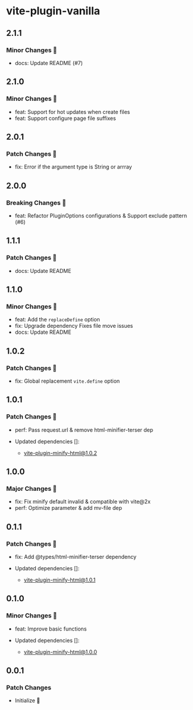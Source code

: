 # vite-plugin-vanilla

## 2.1.1

### Minor Changes 🌟

- docs: Update README (#7)

## 2.1.0

### Minor Changes 🌟

- feat: Support for hot updates when create files
- feat: Support configure page file suffixes

## 2.0.1

### Patch Changes 🌟

- fix: Error if the argument type is String or arrray

## 2.0.0

### Breaking Changes 🚨

- feat: Refactor PluginOptions configurations & Support exclude pattern (#6)

## 1.1.1

### Patch Changes 🌟

- docs: Update README

## 1.1.0

### Minor Changes 🚀

- feat: Add the `replaceDefine` option
- fix: Upgrade dependency Fixes file move issues
- docs: Update README

## 1.0.2

### Patch Changes 🌟

- fix: Global replacement `vite.define` option

## 1.0.1

### Patch Changes 🌟

- perf: Pass request.url & remove html-minifier-terser dep

- Updated dependencies []:
  - vite-plugin-minify-html@1.0.2

## 1.0.0

### Major Changes 🎉

- fix: Fix minify default invalid & compatible with vite@2x
- perf: Optimize parameter & add mv-file dep

## 0.1.1

### Patch Changes 🌟

- fix: Add @types/html-minifier-terser dependency

- Updated dependencies []:
  - vite-plugin-minify-html@1.0.1

## 0.1.0

### Minor Changes 🚀

- feat: Improve basic functions

- Updated dependencies []:
  - vite-plugin-minify-html@1.0.0

## 0.0.1

### Patch Changes

- Initialize 🎉
